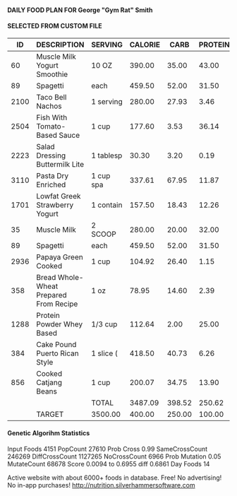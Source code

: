 
#### DAILY FOOD PLAN FOR  George "Gym Rat" Smith
#### SELECTED FROM CUSTOM FILE

ID      |DESCRIPTION                              |SERVING   | CALORIE|     CARB|  PROTEIN|      FAT|   SODIUM|    FIBER
--------|-----------------------------------------|----------|--------|---------|---------|---------|---------|---------
60      |Muscle Milk Yogurt Smoothie              |10 OZ     |  390.00|    35.00|    43.00|     9.00|   325.00|     5.00
89      |Spagetti                                 |each      |  459.50|    52.00|    31.50|    13.25|    75.00|     2.00
2100    |Taco Bell Nachos                         |1 serving |  280.00|    27.93|     3.46|    17.20|   250.40|     2.56
2504    |Fish With Tomato-Based Sauce             |1 cup     |  177.60|     3.53|    36.14|     1.53|   777.00|     0.89
2223    |Salad Dressing Buttermilk Lite           |1 tablesp |   30.30|     3.20|     0.19|     1.86|   168.00|     0.17
3110    |Pasta Dry Enriched                       |1 cup spa |  337.61|    67.95|    11.87|     1.37|     5.46|     2.91
1701    |Lowfat Greek Strawberry Yogurt           |1 contain |  157.50|    18.43|    12.26|     3.85|    49.50|     1.50
35      |Muscle Milk                              |2 SCOOP   |  280.00|    20.00|    32.00|     9.00|   270.00|     4.00
89      |Spagetti                                 |each      |  459.50|    52.00|    31.50|    13.25|    75.00|     2.00
2936    |Papaya Green Cooked                      |1 cup     |  104.92|    26.40|     1.15|     0.63|    19.52|     4.15
358     |Bread Whole-Wheat Prepared From Recipe   |1 oz      |   78.95|    14.60|     2.39|     1.53|    98.26|     1.70
1288    |Protein Powder Whey Based                |1/3 cup   |  112.64|     2.00|    25.00|     0.50|    49.92|     0.99
384     |Cake Pound Puerto Rican Style            |1 slice ( |  418.50|    40.73|     6.26|    26.11|   226.80|     0.54
856     |Cooked Catjang Beans                     |1 cup     |  200.07|    34.75|    13.90|     1.21|    32.49|     6.16
        |                                         |TOTAL     | 3487.09|   398.52|   250.62|   100.29|  2422.35|    34.57
                                                  |TARGET    | 3500.00|   400.00|   250.00|   100.00|  2500.00|    35.00
#### Genetic Algorihm Statistics
Input Foods    4151
PopCount       27610
Prob Cross     0.99
SameCrossCount 246269
DiffCrossCount 1127265
NoCrossCount   6966
Prob Mutation  0.05
MutateCount    68678
Score          0.0094 to 0.6955 diff 0.6861
Day Foods      14

Active website with about 6000+ foods in database.  Free!  No advertising! No in-app purchases!
<http://nutrition.silverhammersoftware.com>

